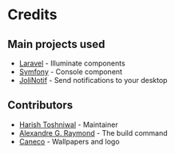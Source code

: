 # Credits

## Main projects used

- [Laravel](https://laravel.com) - Illuminate components
- [Symfony](https://symfony.com) - Console component
- [JoliNotif](https://github.com/jolicode/JoliNotif) - Send notifications to your desktop

## Contributors
- [Harish Toshniwal](https://github.com/introwit) - Maintainer
- [Alexandre G. Raymond](https://github.com/ilesinge) - The build command
- [Caneco](https://github.com/caneco) - Wallpapers and logo
